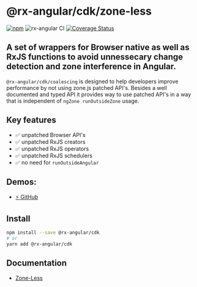 # @rx-angular/cdk/zone-less

[![npm](https://img.shields.io/npm/v/%40rx-angular%2Fcdk.svg)](https://www.npmjs.com/package/%40rx-angular%2Fcdk)
![rx-angular CI](https://github.com/rx-angular/rx-angular/workflows/rx-angular%20CI/badge.svg?branch=master)
[![Coverage Status](https://raw.githubusercontent.com/rx-angular/rx-angular/github-pages/docs/test-coverage/cdk/jest-coverage-badge.svg)](https://rx-angular.github.io/rx-angular/test-coverage/cdk/lcov-report/index.html)

## A set of wrappers for Browser native as well as RxJS functions to avoid unnessecary change detection and zone interference in Angular.

`@rx-angular/cdk/coalescing` is designed to help developers improve performance by not using zone.js patched API's.
Besides a well documented and typed API it provides way to use patched API's in a way that is independent of `ngZone runOutsideZone` usage.

## Key features

- ✅ unpatched Browser API's
- ✅ unpatched RxJS creators
- ✅ unpatched RxJS operators
- ✅ unpatched RxJS schedulers
- ✅ no need for `runOutsideAngular`


## Demos:
- [⚡ GitHub](https://github.com/BioPhoton/rx-angular-cdk-zone-less)


## Install

```bash
npm install --save @rx-angular/cdk
# or
yarn add @rx-angular/cdk
```

## Documentation

- [Zone-Less](https://github.com/rx-angular/rx-angular/tree/master/libs/cdk/zone-less/docs/Readme.md)
